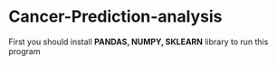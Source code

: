 # Cancer-Prediction-analysis

First you should install **PANDAS, NUMPY, SKLEARN** library to run this program
